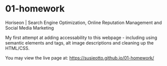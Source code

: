 # 01-homework
Horiseon | Search Engine Optimization,  Online Reputation Management and Social Media Marketing

My first attempt at adding accessability to this webpage - including using semantic elements and tags, alt image descriptions and cleaning up the HTML/CSS. 

You may view the live page at: https://susieotto.github.io/01-homework/
